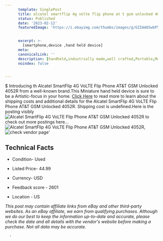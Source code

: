 ```yaml
---
      template: SinglePost
      title: alcatel smartflip 4g volte flip phone at t gsm unlocked 4052r
      status: Published
      date: '2023-02-12'
      featuredImage: 'https://i.ebayimg.com/thumbs/images/g/GZIAAOSwbP5iM3CM/s-l225.jpg'
       

      excerpt: >-
        [smartphone,device ,hand held device]
      meta:
      canonicalLink: ''
      description: [handheld,industrially made,well crafted,Portable,Mobile,Compact,Convenient,Lightweight,Maneuverable,Man-portable,Miniature,Carriable,Hand-held,Light,Holdable,Transportable,Mobile device,Pocket-sized,On-the-go,Wireless,Cordless,Compact size,Convenient size, smartphone,device ,hand held device]
      noindex: false
      

---
```

$
      Introducing th Alcatel SmartFlip 4G VoLTE Flip Phone AT&T GSM Unlocked 4052R from a well-known brand.This Miniature hand held device is sure to be a Artistic-focus in your home. [Click Here](https://www.ebay.com/itm/185003526441?hash=item2b1311c929%3Ag%3AGZIAAOSwbP5iM3CM&mkevt=1&mkcid=1&mkrid=711-53200-19255-0&campid=%253CePNCampaignId%253E&customid=%253CreferenceId%253E&toolid=10049) to read more to learn about the shipping costs and additional details for the Alcatel SmartFlip 4G VoLTE Flip Phone AT&T GSM Unlocked 4052R. Shipping cost is undefined.Here is the posting visibly ![Alcatel SmartFlip 4G VoLTE Flip Phone AT&T GSM Unlocked 4052R](https://i.ebayimg.com/thumbs/images/g/GZIAAOSwbP5iM3CM/s-l225.jpg) to check out more postings here... ![Alcatel SmartFlip 4G VoLTE Flip Phone AT&T GSM Unlocked 4052R](https://i.ebayimg.com/images/g/GZIAAOSwbP5iM3CM/s-l1200.jpg), ![check vendor page](https://origin-galleryplus.ebayimg.com/ws/web/185003526441_2_0_1/225x225.jpg,https://origin-galleryplus.ebayimg.com/ws/web/185003526441_3_0_1/225x225.jpg,https://origin-galleryplus.ebayimg.com/ws/web/185003526441_4_0_1/225x225.jpg)'

      

 ## Technical Facts 



     
      

 - Condition- Used 


      

 - Listed Price- 44.99 


      

 - Currency- USD 


      

 - Feedback score - 2601 


      

 - Location - US 


      
      

 *_This post may contain affiliate links from eBay and other third-party websites. As an eBay affiliate, we earn from qualifying purchases. Although we do our best to keep the information up-to-date and accurate, please check the date and all details with the vendor's website before making a purchase. Not all data may be accurate._*




      -
